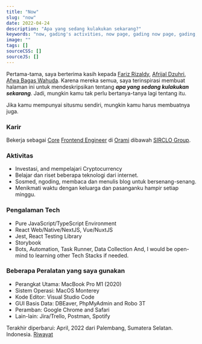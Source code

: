 ```yaml
---
title: "Now"
slug: "now"
date: 2022-04-24
description: "Apa yang sedang kulakukan sekarang?"
keywords: "now, gading's activities, now page, gading now page, gading, gading sedang apa, halaman aktivitas"
image: ""
tags: []
sourceCSS: []
sourceJS: []
---
```


Pertama-tama, saya berterima kasih kepada [Fariz Rizaldy](https://faultable.dev/now/), [Afrijal Dzuhri](https://afrijaldzuhri.wordpress.com/now), [Afwa Bagas Wahuda](https://www.wahudamon.com/now). Karena mereka semua, saya terinspirasi membuat halaman ini untuk mendeskripsikan tentang ***apa yang sedang kulakukan sekarang***. Jadi, mungkin kamu tak perlu bertanya-tanya lagi tentang itu.

Jika kamu mempunyai situsmu sendiri, mungkin kamu harus membuatnya juga.

### Karir
Bekerja sebagai [Core](https://www.google.com/search?q=what+is+core+team) [Frontend Engineer](https://www.google.com/search?q=what+is+frontend+developer+do) di [Orami](https://www.google.com/search?q=orami+indonesia) dibawah [SIRCLO Group](https://www.google.com/search?q=sirclo+group).

### Aktivitas
- Investasi, and mempelajari Cryptocurrency
- Belajar dan riset beberapa teknologi dari internet.
- Sosmed, ngoding, membaca dan menulis blog untuk bersenang-senang.
- Menikmati waktu dengan keluarga dan pasanganku hampir setiap minggu.

### Pengalaman Tech
- Pure JavaScript/TypeScript Environment
- React Web/Native/NextJS, Vue/NuxtJS
- Jest, React Testing Library
- Storybook
- Bots, Automation, Task Runner, Data Collection
And, I would be open-mind to learning other Tech Stacks if needed.

### Beberapa Peralatan yang saya gunakan
- Perangkat Utama: MacBook Pro M1 (2020)
- Sistem Operasi: MacOS Monterey
- Kode Editor: Visual Studio Code
- GUI Basis Data: DBEaver, PhpMyAdmin and Robo 3T
- Peramban: Google Chrome and Safari
- Lain-lain: Jira/Trello, Postman, Spotify

Terakhir diperbarui: April, 2022 dari Palembang, Sumatera Selatan. Indonesia. [Riwayat](https://github.com/gadingnst/gading.dev/commits/main/src/contents/now/index.md)
